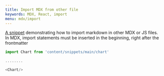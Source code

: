 ```yaml
---
title: Import MDX from other file
keywords: MDX, React, import
menu: mdx/import
---
```



[A snippet](/snippets/main/mdx-import/ "Import MDX from other files") demonstrating how to import markdown in other MDX or JS files. In MDX, import statements must be inserted in the beginning, right after the frontmatter

```javascript
import Chart from 'content/snippets/main/chart'

........

<Chart/>
```